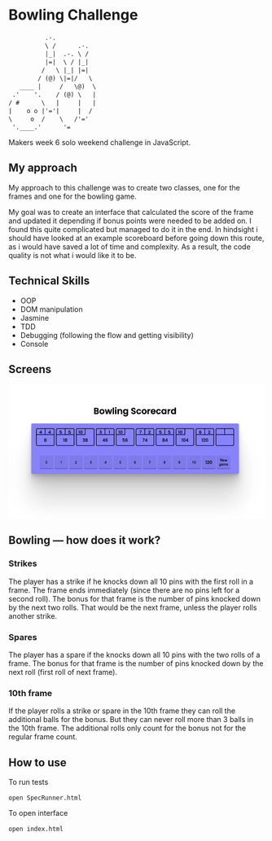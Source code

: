 
# Bowling Challenge
              .-.
              \ /      .-.
              |_|  .-. \ /
              |=|  \ / |_|
             /   \ |_| |=|
            / (@) \|=|/   \
       ____ |     /   \@)  \
     .'    '.    / (@) \   |
    / #      \   |     |   |
    |    o o |'='|     |  /
    \     o  /    \   /'='
     '.____.'      '=


Makers week 6 solo weekend challenge in JavaScript.

## My approach

My approach to this challenge was to create two classes, one for the frames and one for the bowling game. 

My goal was to create an interface that calculated the score of the frame and updated it depending if bonus points were needed to be added on. I found this quite complicated but managed to do it in the end. In hindsight i should have looked at an example scoreboard before going down this route, as i would have saved a lot of time and complexity. As a result, the code quality is not what i would like it to be.

## Technical Skills

- OOP
- DOM manipulation
- Jasmine
- TDD
- Debugging (following the flow and getting visibility)
- Console

## Screens

<img alt ='bowling scorecard' src ="https://raw.githubusercontent.com/frank-mck/bowling-challenge/main/images/Screenshot%202021-07-21%20at%2021.21.40.png"  width="600px" style="display: block;">

## Bowling — how does it work?

### Strikes

The player has a strike if he knocks down all 10 pins with the first roll in a frame. The frame ends immediately (since there are no pins left for a second roll). The bonus for that frame is the number of pins knocked down by the next two rolls. That would be the next frame, unless the player rolls another strike.

### Spares

The player has a spare if the knocks down all 10 pins with the two rolls of a frame. The bonus for that frame is the number of pins knocked down by the next roll (first roll of next frame).

### 10th frame

If the player rolls a strike or spare in the 10th frame they can roll the additional balls for the bonus. But they can never roll more than 3 balls in the 10th frame. The additional rolls only count for the bonus not for the regular frame count.

## How to use

To run tests
```
open SpecRunner.html
```
To open interface
```
open index.html
```
